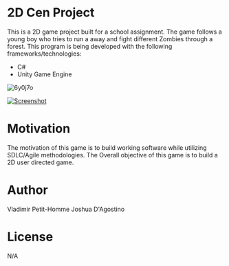 # 2D Cen Project 


This is a 2D  game project built for a school assignment. The game follows a young boy who tries to run a away and fight different Zombies through a forest. This program is being developed with the following frameworks/technologies:


* C#
* Unity Game Engine 

![6y0j7o](https://user-images.githubusercontent.com/54378636/197422434-16819b74-8941-4c47-bc27-51a0f9415465.gif)



<a href="https://ibb.co/c34RKzd"><img src="https://i.ibb.co/9gQBmRj/Screenshot.png" alt="Screenshot" border="0"></a>

# Motivation 

The motivation of this game is to build working software while utilizing SDLC/Agile methodologies. The Overall objective of this game is to build a 2D user directed game. 


# Author 

Vladimir Petit-Homme
Joshua D'Agostino

# License 

N/A




